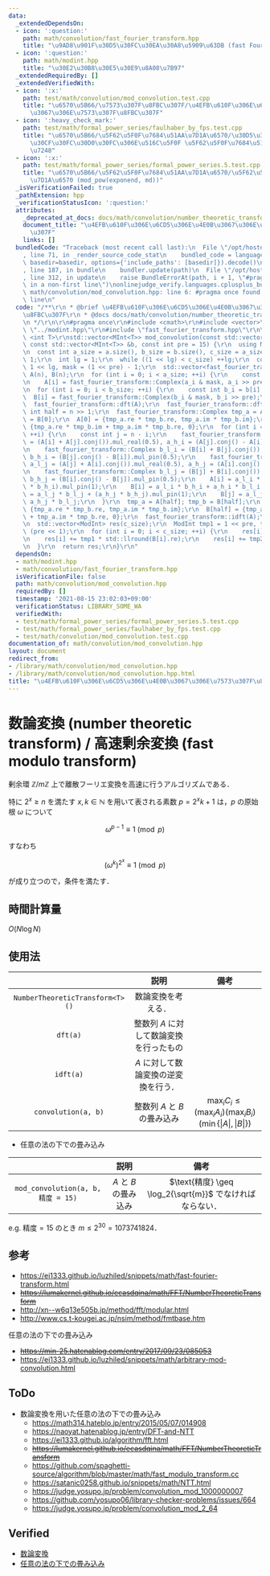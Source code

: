 ```yaml
---
data:
  _extendedDependsOn:
  - icon: ':question:'
    path: math/convolution/fast_fourier_transform.hpp
    title: "\u9AD8\u901F\u30D5\u30FC\u30EA\u30A8\u5909\u63DB (fast Fourier transform)"
  - icon: ':question:'
    path: math/modint.hpp
    title: "\u30E2\u30B8\u30E5\u30E9\u8A08\u7B97"
  _extendedRequiredBy: []
  _extendedVerifiedWith:
  - icon: ':x:'
    path: test/math/convolution/mod_convolution.test.cpp
    title: "\u6570\u5B66/\u7573\u307F\u8FBC\u307F/\u4EFB\u610F\u306E\u6CD5\u306E\u4E0B\
      \u3067\u306E\u7573\u307F\u8FBC\u307F"
  - icon: ':heavy_check_mark:'
    path: test/math/formal_power_series/faulhaber_by_fps.test.cpp
    title: "\u6570\u5B66/\u5F62\u5F0F\u7684\u51AA\u7D1A\u6570/\u30D5\u30A1\u30A6\u30EB\
      \u30CF\u30FC\u30D0\u30FC\u306E\u516C\u5F0F \u5F62\u5F0F\u7684\u51AA\u7D1A\u6570\
      \u7248"
  - icon: ':x:'
    path: test/math/formal_power_series/formal_power_series.5.test.cpp
    title: "\u6570\u5B66/\u5F62\u5F0F\u7684\u51AA\u7D1A\u6570/\u5F62\u5F0F\u7684\u51AA\
      \u7D1A\u6570 (mod_pow(exponend, md))"
  _isVerificationFailed: true
  _pathExtension: hpp
  _verificationStatusIcon: ':question:'
  attributes:
    _deprecated_at_docs: docs/math/convolution/number_theoretic_transform.md
    document_title: "\u4EFB\u610F\u306E\u6CD5\u306E\u4E0B\u3067\u306E\u7573\u307F\u8FBC\
      \u307F"
    links: []
  bundledCode: "Traceback (most recent call last):\n  File \"/opt/hostedtoolcache/Python/3.9.6/x64/lib/python3.9/site-packages/onlinejudge_verify/documentation/build.py\"\
    , line 71, in _render_source_code_stat\n    bundled_code = language.bundle(stat.path,\
    \ basedir=basedir, options={'include_paths': [basedir]}).decode()\n  File \"/opt/hostedtoolcache/Python/3.9.6/x64/lib/python3.9/site-packages/onlinejudge_verify/languages/cplusplus.py\"\
    , line 187, in bundle\n    bundler.update(path)\n  File \"/opt/hostedtoolcache/Python/3.9.6/x64/lib/python3.9/site-packages/onlinejudge_verify/languages/cplusplus_bundle.py\"\
    , line 312, in update\n    raise BundleErrorAt(path, i + 1, \"#pragma once found\
    \ in a non-first line\")\nonlinejudge_verify.languages.cplusplus_bundle.BundleErrorAt:\
    \ math/convolution/mod_convolution.hpp: line 6: #pragma once found in a non-first\
    \ line\n"
  code: "/**\r\n * @brief \u4EFB\u610F\u306E\u6CD5\u306E\u4E0B\u3067\u306E\u7573\u307F\
    \u8FBC\u307F\r\n * @docs docs/math/convolution/number_theoretic_transform.md\r\
    \n */\r\n\r\n#pragma once\r\n#include <cmath>\r\n#include <vector>\r\n#include\
    \ \"../modint.hpp\"\r\n#include \"fast_fourier_transform.hpp\"\r\n\r\ntemplate\
    \ <int T>\r\nstd::vector<MInt<T>> mod_convolution(const std::vector<MInt<T>> &a,\
    \ const std::vector<MInt<T>> &b, const int pre = 15) {\r\n  using ModInt = MInt<T>;\r\
    \n  const int a_size = a.size(), b_size = b.size(), c_size = a_size + b_size -\
    \ 1;\r\n  int lg = 1;\r\n  while ((1 << lg) < c_size) ++lg;\r\n  const int n =\
    \ 1 << lg, mask = (1 << pre) - 1;\r\n  std::vector<fast_fourier_transform::Complex>\
    \ A(n), B(n);\r\n  for (int i = 0; i < a_size; ++i) {\r\n    const int a_i = a[i].val;\r\
    \n    A[i] = fast_fourier_transform::Complex(a_i & mask, a_i >> pre);\r\n  }\r\
    \n  for (int i = 0; i < b_size; ++i) {\r\n    const int b_i = b[i].val;\r\n  \
    \  B[i] = fast_fourier_transform::Complex(b_i & mask, b_i >> pre);\r\n  }\r\n\
    \  fast_fourier_transform::dft(A);\r\n  fast_fourier_transform::dft(B);\r\n  const\
    \ int half = n >> 1;\r\n  fast_fourier_transform::Complex tmp_a = A[0], tmp_b\
    \ = B[0];\r\n  A[0] = {tmp_a.re * tmp_b.re, tmp_a.im * tmp_b.im};\r\n  B[0] =\
    \ {tmp_a.re * tmp_b.im + tmp_a.im * tmp_b.re, 0};\r\n  for (int i = 1; i < half;\
    \ ++i) {\r\n    const int j = n - i;\r\n    fast_fourier_transform::Complex a_l_i\
    \ = (A[i] + A[j].conj()).mul_real(0.5), a_h_i = (A[j].conj() - A[i]).mul_pin(0.5);\r\
    \n    fast_fourier_transform::Complex b_l_i = (B[i] + B[j].conj()).mul_real(0.5),\
    \ b_h_i = (B[j].conj() - B[i]).mul_pin(0.5);\r\n    fast_fourier_transform::Complex\
    \ a_l_j = (A[j] + A[i].conj()).mul_real(0.5), a_h_j = (A[i].conj() - A[j]).mul_pin(0.5);\r\
    \n    fast_fourier_transform::Complex b_l_j = (B[j] + B[i].conj()).mul_real(0.5),\
    \ b_h_j = (B[i].conj() - B[j]).mul_pin(0.5);\r\n    A[i] = a_l_i * b_l_i + (a_h_i\
    \ * b_h_i).mul_pin(1);\r\n    B[i] = a_l_i * b_h_i + a_h_i * b_l_i;\r\n    A[j]\
    \ = a_l_j * b_l_j + (a_h_j * b_h_j).mul_pin(1);\r\n    B[j] = a_l_j * b_h_j +\
    \ a_h_j * b_l_j;\r\n  }\r\n  tmp_a = A[half]; tmp_b = B[half];\r\n  A[half] =\
    \ {tmp_a.re * tmp_b.re, tmp_a.im * tmp_b.im};\r\n  B[half] = {tmp_a.re * tmp_b.im\
    \ + tmp_a.im * tmp_b.re, 0};\r\n  fast_fourier_transform::idft(A);\r\n  fast_fourier_transform::idft(B);\r\
    \n  std::vector<ModInt> res(c_size);\r\n  ModInt tmp1 = 1 << pre, tmp2 = 1LL <<\
    \ (pre << 1);\r\n  for (int i = 0; i < c_size; ++i) {\r\n    res[i] = std::llround(A[i].re);\r\
    \n    res[i] += tmp1 * std::llround(B[i].re);\r\n    res[i] += tmp2 * std::llround(A[i].im);\r\
    \n  }\r\n  return res;\r\n}\r\n"
  dependsOn:
  - math/modint.hpp
  - math/convolution/fast_fourier_transform.hpp
  isVerificationFile: false
  path: math/convolution/mod_convolution.hpp
  requiredBy: []
  timestamp: '2021-08-15 23:02:03+09:00'
  verificationStatus: LIBRARY_SOME_WA
  verifiedWith:
  - test/math/formal_power_series/formal_power_series.5.test.cpp
  - test/math/formal_power_series/faulhaber_by_fps.test.cpp
  - test/math/convolution/mod_convolution.test.cpp
documentation_of: math/convolution/mod_convolution.hpp
layout: document
redirect_from:
- /library/math/convolution/mod_convolution.hpp
- /library/math/convolution/mod_convolution.hpp.html
title: "\u4EFB\u610F\u306E\u6CD5\u306E\u4E0B\u3067\u306E\u7573\u307F\u8FBC\u307F"
---
```

# 数論変換 (number theoretic transform) / 高速剰余変換 (fast modulo transform)

剰余環 $\mathbb{Z} / m \mathbb{Z}$ 上で離散フーリエ変換を高速に行うアルゴリズムである．

特に $2^x \geq n$ を満たす $x, k \in \mathbb{N}$ を用いて表される素数 $p = 2^x k + 1$ は，$p$ の原始根 $\omega$ について

$$\omega^{p - 1} \equiv 1 \pmod{p}$$

すなわち

$$(\omega^k)^{2^x} \equiv 1 \pmod{p}$$

が成り立つので，条件を満たす．


## 時間計算量

$O(N\log{N})$


## 使用法

||説明|備考|
|:--:|:--:|:--:|
|`NumberTheoreticTransform<T>()`|数論変換を考える．||
|`dft(a)`|整数列 $A$ に対して数論変換を行ったもの||
|`idft(a)`|$A$ に対して数論変換の逆変換を行う．||
|`convolution(a, b)`|整数列 $A$ と $B$ の畳み込み|$\max_i{C_i} \leq (\max_i{A_i})(\max_i{B_i})(\min \lbrace \lvert A \rvert, \lvert B \rvert \rbrace)$|

- 任意の法の下での畳み込み

||説明|備考|
|:--:|:--:|:--:|
|`mod_convolution(a, b, 精度 = 15)`|$A$ と $B$ の畳み込み|$\text{精度} \geq \log_2{\sqrt{m}}$ でなければならない．|

e.g. $\text{精度} = 15$ のとき $m \leq 2^{30} = 1073741824$．


## 参考

- https://ei1333.github.io/luzhiled/snippets/math/fast-fourier-transform.html
- ~~https://lumakernel.github.io/ecasdqina/math/FFT/NumberTheoreticTransform~~
- http://xn--w6q13e505b.jp/method/fft/modular.html
- http://www.cs.t-kougei.ac.jp/nsim/method/fmtbase.htm

任意の法の下での畳み込み
- ~~https://min-25.hatenablog.com/entry/2017/09/23/085053~~
- https://ei1333.github.io/luzhiled/snippets/math/arbitrary-mod-convolution.html


## ToDo

- 数論変換を用いた任意の法の下での畳み込み
  - https://math314.hateblo.jp/entry/2015/05/07/014908
  - https://naoyat.hatenablog.jp/entry/DFT-and-NTT
  - https://ei1333.github.io/algorithm/fft.html
  - ~~https://lumakernel.github.io/ecasdqina/math/FFT/NumberTheoreticTransform~~
  - https://github.com/spaghetti-source/algorithm/blob/master/math/fast_modulo_transform.cc
  - https://satanic0258.github.io/snippets/math/NTT.html
  - https://judge.yosupo.jp/problem/convolution_mod_1000000007
  - https://github.com/yosupo06/library-checker-problems/issues/664
  - https://judge.yosupo.jp/problem/convolution_mod_2_64


## Verified

- [数論変換](https://judge.yosupo.jp/submission/3591)
- [任意の法の下での畳み込み](https://atcoder.jp/contests/atc001/submissions/25084524)
